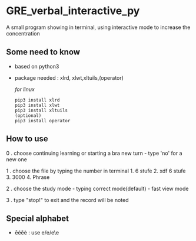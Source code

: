 # GRE_verbal_interactive_py

A small program showing in terminal, using interactive mode to increase the concentration

## Some need to know

- based on python3

- package needed : xlrd, xlwt,xltuils,(operator)

  *for linux*

  ```
  pip3 install xlrd
  pip3 install xlwt
  pip3 install xltuils
  (optional)
  pip3 install operator
  ```
## How to use

 0 . choose continuing learning or starting a bra new turn
    - type 'no' for a new one

 1 . choose the file by typing the number in terminal
    1. 6 stufe
    2. xdf 6 stufe
    3. 3000
    4. Phrase

 2 . choose the study mode
    - typing correct mode(default)
    - fast view mode

 3 . type "stop!" to exit and the record will be noted
## Special alphabet
  - ēéěè : use e/e\/e\e
